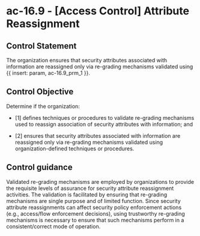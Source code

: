 # ac-16.9 - \[Access Control\] Attribute Reassignment

## Control Statement

The organization ensures that security attributes associated with information are reassigned only via re-grading mechanisms validated using {{ insert: param, ac-16.9_prm_1 }}.

## Control Objective

Determine if the organization:

- \[1\] defines techniques or procedures to validate re-grading mechanisms used to reassign association of security attributes with information; and

- \[2\] ensures that security attributes associated with information are reassigned only via re-grading mechanisms validated using organization-defined techniques or procedures.

## Control guidance

Validated re-grading mechanisms are employed by organizations to provide the requisite levels of assurance for security attribute reassignment activities. The validation is facilitated by ensuring that re-grading mechanisms are single purpose and of limited function. Since security attribute reassignments can affect security policy enforcement actions (e.g., access/flow enforcement decisions), using trustworthy re-grading mechanisms is necessary to ensure that such mechanisms perform in a consistent/correct mode of operation.
